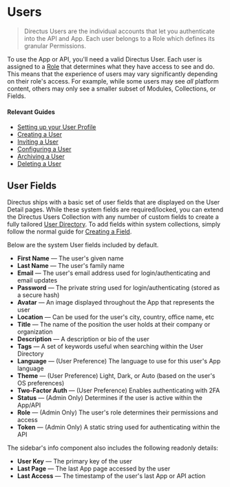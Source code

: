 # Users

> Directus Users are the individual accounts that let you authenticate into the API and App. Each user belongs to a Role which defines its granular Permissions.

To use the App or API, you'll need a valid Directus User. Each user is assigned to a [Role](/concepts/roles/) that determines what they have access to see and do. This means that the experience of users may vary significantly depending on their role's access. For example, while some users may see _all_ platform content, others may only see a smaller subset of Modules, Collections, or Fields.

#### Relevant Guides

- [Setting up your User Profile](/guides/users/#setting-up-your-user-profile)
- [Creating a User](/guides/users/#creating-a-user)
- [Inviting a User](/guides/users/#inviting-a-user)
- [Configuring a User](/guides/users/#configuring-a-user)
- [Archiving a User](/guides/users/#archiving-a-user)
- [Deleting a User](/guides/users/#deleting-a-user)

## User Fields

Directus ships with a basic set of user fields that are displayed on the User Detail pages. While these system fields are required/locked, you can extend the Directus Users Collection with any number of custom fields to create a fully tailored [User Directory](/concepts/application/#user-directory). To add fields within system collections, simply follow the normal guide for [Creating a Field](/guides/fields/#creating-a-field).

Below are the system User fields included by default.

- **First Name** — The user's given name
- **Last Name** — The user's family name
- **Email** — The user's email address used for login/authenticating and email updates
- **Password** — The private string used for login/authenticating (stored as a secure hash)
- **Avatar** — An image displayed throughout the App that represents the user
- **Location** — Can be used for the user's city, country, office name, etc
- **Title** — The name of the position the user holds at their company or organization
- **Description** — A description or bio of the user
- **Tags** — A set of keywords useful when searching within the User Directory
- **Language** — (User Preference) The language to use for this user's App language
- **Theme** — (User Preference) Light, Dark, or Auto (based on the user's OS preferences)
- **Two-Factor Auth** — (User Preference) Enables authenticating with 2FA
- **Status** — (Admin Only) Determines if the user is active within the App/API
- **Role** — (Admin Only) The user's role determines their permissions and access
- **Token** — (Admin Only) A static string used for authenticating within the API

The sidebar's info component also includes the following readonly details:

- **User Key** — The primary key of the user
- **Last Page** — The last App page accessed by the user
- **Last Access** — The timestamp of the user's last App or API action
